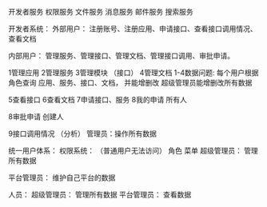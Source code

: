 开发者服务
权限服务
文件服务
消息服务
邮件服务
搜索服务

开发者系统：
外部用户：
注册账号、注册应用、申请接口、查看接口调用情况、查看文档

内部用户：
管理服务、管理接口、管理文档、管理接口调用、审批申请。

1管理应用
2管理服务
3管理模块 （接口）
4管理文档
1-4数据问题:
每个用户根据角色查询 应用、服务、接口、文档， 并能增删改
超级管理员能增删改所有数据

5查看接口
6查看文档
7申请接口、服务
8我的申请
所有人

8审批申请
创建人
 
9接口调用情况 （分析）
管理员：操作所有数据

统一用户体系：
权限系统： （普通用户无法访问）
角色
菜单
超级管理员：
管理所有数据

平台管理员：
维护自己平台的数据

人员：
超级管理员：
管理所有数据
平台管理员：
查看数据


